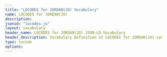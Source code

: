 ```yaml
---
title: "LOCODES for JORDAN(JO) Vocabulary"
name: LOCODES for JORDAN(JO) 
description: 
jsonid: "locodes-jo"
layout: vocabulary
header_name: LOCODES for JORDAN(JO) JSON-LD Vocabulary
header_description: Vocabulary Definition of LOCODES for JORDAN(JO) semantics in HTML format. JSON-LD format is available at [locodes-jo.jsonld](/vocabulary/locodes-jo.jsonld)
type: locode
options:
---
```

